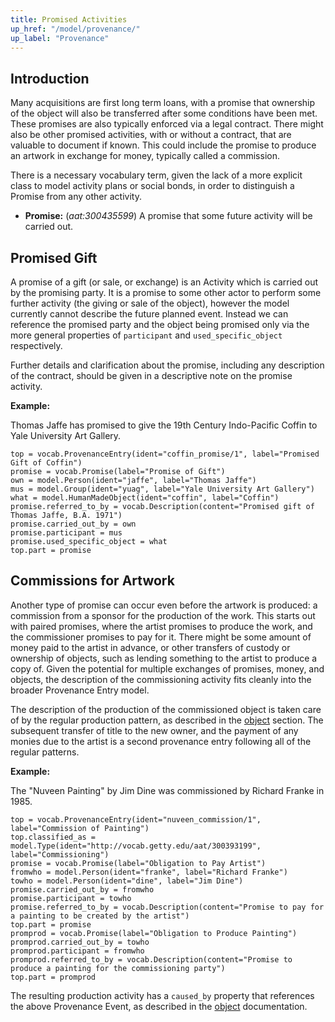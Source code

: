 ```yaml
---
title: Promised Activities
up_href: "/model/provenance/"
up_label: "Provenance"
---
```




## Introduction

Many acquisitions are first long term loans, with a promise that ownership of the object will also be transferred after some conditions have been met. These promises are also typically enforced via a legal contract. There might also be other promised activities, with or without a contract, that are valuable to document if known. This could include the promise to produce an artwork in exchange for money, typically called a commission.

There is a necessary vocabulary term, given the lack of a more explicit class to model activity plans or social bonds, in order to distinguish a Promise from any other activity.

* __Promise:__ (_aat:300435599_) A promise that some future activity will be carried out.


## Promised Gift

A promise of a gift (or sale, or exchange) is an Activity which is carried out by the promising party.  It is a promise to some other actor to perform some further activity (the giving or sale of the object), however the model currently cannot describe the future planned event. Instead we can reference the promised party and the object being promised only via the more general properties of `participant` and `used_specific_object` respectively.

Further details and clarification about the promise, including any description of the contract, should be given in a descriptive note on the promise activity.

__Example:__

Thomas Jaffe has promised to give the 19th Century Indo-Pacific Coffin to Yale University Art Gallery.

```crom
top = vocab.ProvenanceEntry(ident="coffin_promise/1", label="Promised Gift of Coffin")
promise = vocab.Promise(label="Promise of Gift")
own = model.Person(ident="jaffe", label="Thomas Jaffe")
mus = model.Group(ident="yuag", label="Yale University Art Gallery")
what = model.HumanMadeObject(ident="coffin", label="Coffin")
promise.referred_to_by = vocab.Description(content="Promised gift of Thomas Jaffe, B.A. 1971")
promise.carried_out_by = own
promise.participant = mus
promise.used_specific_object = what
top.part = promise
```

## Commissions for Artwork

Another type of promise can occur even before the artwork is produced: a commission from a sponsor for the production of the work. This starts out with paired promises, where the artist promises to produce the work, and the commissioner promises to pay for it.  There might be some amount of money paid to the artist in advance, or other transfers of custody or ownership of objects, such as lending something to the artist to produce a copy of.  Given the potential for multiple exchanges of promises, money, and objects, the description of the commissioning activity fits cleanly into the broader Provenance Entry model.

The description of the production of the commissioned object is taken care of by the regular production pattern, as described in the [object](/model/object/) section. The subsequent transfer of title to the new owner, and the payment of any monies due to the artist is a second provenance entry following all of the regular patterns.

__Example:__

The "Nuveen Painting" by Jim Dine was commissioned by Richard Franke in 1985.

```crom
top = vocab.ProvenanceEntry(ident="nuveen_commission/1", label="Commission of Painting")
top.classified_as = model.Type(ident="http://vocab.getty.edu/aat/300393199", label="Commissioning")
promise = vocab.Promise(label="Obligation to Pay Artist")  
fromwho = model.Person(ident="franke", label="Richard Franke")
towho = model.Person(ident="dine", label="Jim Dine")
promise.carried_out_by = fromwho
promise.participant = towho
promise.referred_to_by = vocab.Description(content="Promise to pay for a painting to be created by the artist")
top.part = promise
promprod = vocab.Promise(label="Obligation to Produce Painting")
promprod.carried_out_by = towho
promprod.participant = fromwho
promprod.referred_to_by = vocab.Description(content="Promise to produce a painting for the commissioning party")
top.part = promprod
```

The resulting production activity has a `caused_by` property that references the above Provenance Event, as described in the [object](/model/object/production/#cause-of-production) documentation.
